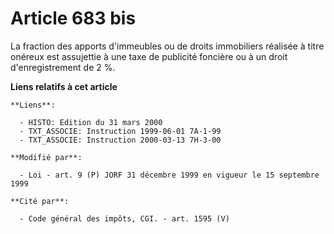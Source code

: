 # Article 683 bis

La fraction des apports d'immeubles ou de droits immobiliers réalisée à titre onéreux est assujettie à une taxe de publicité
foncière ou à un droit d'enregistrement de 2 %.

**Liens relatifs à cet article**

	**Liens**:

	  - HISTO: Edition du 31 mars 2000
	  - TXT_ASSOCIE: Instruction 1999-06-01 7A-1-99
	  - TXT_ASSOCIE: Instruction 2000-03-13 7H-3-00

	**Modifié par**:

	  - Loi - art. 9 (P) JORF 31 décembre 1999 en vigueur le 15 septembre 1999

	**Cité par**:

	  - Code général des impôts, CGI. - art. 1595 (V)
